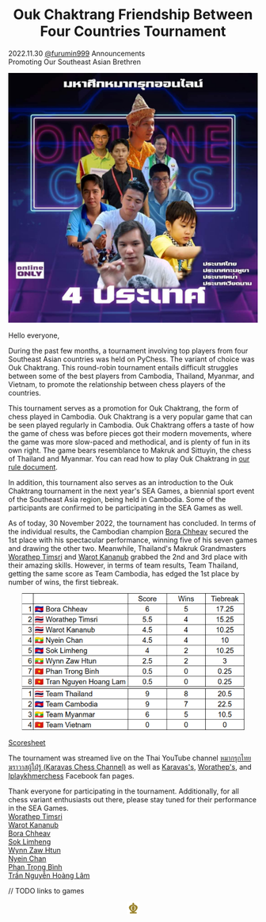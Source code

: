 <h1 align="center">Ouk Chaktrang Friendship Between Four Countries Tournament</h1>

<div class="meta-headline">
    <div class= "meta">
        <span class="text">2022.11.30</span>
        <span class="text"><a href="/@/furumin999">@furumin999</a></span>
        <span class="text">Announcements</span>
    </div>
    <div class= "headline">
    Promoting Our Southeast Asian Brethren
    </div>
</div>

<p align="center">
  <img src="https://github.com/gbtami/pychess-variants/blob/master/static/images/four-countries.jpg" width="640">
</p>

Hello everyone,

During the past few months, a tournament involving top players from four Southeast Asian countries was held on PyChess. The variant of choice was Ouk Chaktrang. This round-robin tournament entails difficult struggles between some of the best players from Cambodia, Thailand, Myanmar, and Vietnam, to promote the relationship between chess players of the countries.

This tournament serves as a promotion for Ouk Chaktrang, the form of chess played in Cambodia. Ouk Chaktrang is a very popular game that can be seen played regularly in Cambodia. Ouk Chaktrang offers a taste of how the game of chess was before pieces got their modern movements, where the game was more slow-paced and methodical, and is plenty of fun in its own right. The game bears resemblance to Makruk and Sittuyin, the chess of Thailand and Myanmar. You can read how to play Ouk Chaktrang in [our rule document](/variants/cambodian).

In addition, this tournament also serves as an introduction to the Ouk Chaktrang tournament in the next year's SEA Games, a biennial sport event of the Southeast Asia region, being held in Cambodia. Some of the participants are confirmed to be participating in the SEA Games as well.

As of today, 30 November 2022, the tournament has concluded. In terms of the individual results, the Cambodian champion [Bora Chheav](/@/CAM_Bora_Chheav) secured the 1st place with his spectacular performance, winning five of his seven games and drawing the other two. Meanwhile, Thailand's Makruk Grandmasters [Worathep Timsri](/@/THA_Worathep_Timsri) and [Warot Kananub](/@/THA_Warot_Kananub) grabbed the 2nd and 3rd place with their amazing skills. However, in terms of team results, Team Thailand, getting the same score as Team Cambodia, has edged the 1st place by number of wins, the first tiebreak.

<p align="center">
  <img src="https://github.com/gbtami/pychess-variants/blob/master/static/images/four-countries-score-individual.png" width="450">
  <img src="https://github.com/gbtami/pychess-variants/blob/master/static/images/four-countries-score-team.png" width="450">
</p>

[Scoresheet](https://docs.google.com/spreadsheets/d/1UP32OrT7hPqe_yzHBWQKOpMBMd5mL70oQ1adPVkcsQ0)

The tournament was streamed live on the Thai YouTube channel [หมากรุกไทย ฆราวาสผู้ใฝ่รู้ (Karavas Chess Channel)](https://www.youtube.com/@Karavaschess) as well as [Karavas's](https://www.facebook.com/KaravasThaichess), [Worathep's](https://www.facebook.com/GodratChannel), and [Iplaykhmerchess](https://www.facebook.com/oukchaktranglhmer) Facebook fan pages.

Thank everyone for participating in the tournament. Additionally, for all chess variant enthusiasts out there, please stay tuned for their performance in the SEA Games.  
[Worathep Timsri](/@/THA_Worathep_Timsri)  
[Warot Kananub](/@/THA_Warot_Kananub)  
[Bora Chheav](/@/CAM_Bora_Chheav)  
[Sok Limheng](/@/CAM_Sok_Limheng)  
[Wynn Zaw Htun](/@/WynnZawHtun)  
[Nyein Chan](/@/NyeinChanMya)  
[Phan Trọng Bình](/@/VIE_Phan_Trong_Binh)  
[Trần Nguyễn Hoàng Lâm](/@/VIE_Tran_Nguyen_Hoan)

// TODO links to games

<p align="center">
  <img src="https://github.com/gbtami/pychess-variants/blob/master/static/icons/cambodian.svg" width="25" height="25">
</p>
